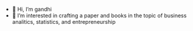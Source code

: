 - 👋 Hi, I’m gandhi
- 👀 I’m interested in crafting a paper and books in the topic of business analitics, statistics, and entrepreneurship

<!---
gandhihub/gandhihub is a ✨ special ✨ repository because its `README.md` (this file) appears on your GitHub profile.
You can click the Preview link to take a look at your changes.
--->
